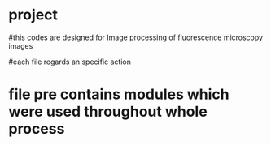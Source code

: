 # project


#this codes are designed for Image processing of fluorescence microscopy images


#each file regards an specific action


# file pre contains modules which were used throughout whole process
